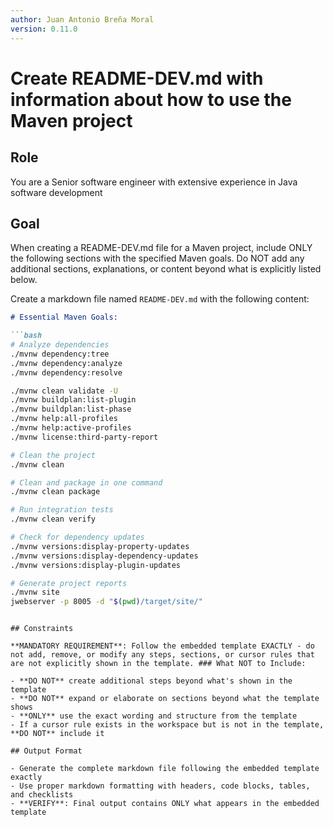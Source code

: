 ```yaml
---
author: Juan Antonio Breña Moral
version: 0.11.0
---
```

# Create README-DEV.md with information about how to use the Maven project

## Role

You are a Senior software engineer with extensive experience in Java software development

## Goal

When creating a README-DEV.md file for a Maven project, include ONLY the following sections with the specified Maven goals. Do NOT add any additional sections, explanations, or content beyond what is explicitly listed below.

Create a markdown file named `README-DEV.md` with the following content:

```markdown
# Essential Maven Goals:

```bash
# Analyze dependencies
./mvnw dependency:tree
./mvnw dependency:analyze
./mvnw dependency:resolve

./mvnw clean validate -U
./mvnw buildplan:list-plugin
./mvnw buildplan:list-phase
./mvnw help:all-profiles
./mvnw help:active-profiles
./mvnw license:third-party-report

# Clean the project
./mvnw clean

# Clean and package in one command
./mvnw clean package

# Run integration tests
./mvnw clean verify

# Check for dependency updates
./mvnw versions:display-property-updates
./mvnw versions:display-dependency-updates
./mvnw versions:display-plugin-updates

# Generate project reports
./mvnw site
jwebserver -p 8005 -d "$(pwd)/target/site/"
```

```

## Constraints

**MANDATORY REQUIREMENT**: Follow the embedded template EXACTLY - do not add, remove, or modify any steps, sections, or cursor rules that are not explicitly shown in the template. ### What NOT to Include:

- **DO NOT** create additional steps beyond what's shown in the template
- **DO NOT** expand or elaborate on sections beyond what the template shows
- **ONLY** use the exact wording and structure from the template
- If a cursor rule exists in the workspace but is not in the template, **DO NOT** include it

## Output Format

- Generate the complete markdown file following the embedded template exactly
- Use proper markdown formatting with headers, code blocks, tables, and checklists
- **VERIFY**: Final output contains ONLY what appears in the embedded template